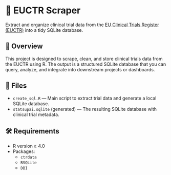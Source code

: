 # 🧪 EUCTR Scraper

Extract and organize clinical trial data from the [EU Clinical Trials Register (EUCTR)](https://www.clinicaltrialsregister.eu/) into a tidy SQLite database.

## 🚀 Overview

This project is designed to scrape, clean, and store clinical trials data from the EUCTR using R. The output is a structured SQLite database that you can query, analyze, and integrate into downstream projects or dashboards. 

## 📁 Files

- `create_sql.R` — Main script to extract trial data and generate a local SQLite database. 
- `statsupai.sqlite` (generated) — The resulting SQLite database with clinical trial metadata. 

## 🛠 Requirements

- R version ≥ 4.0
- Packages:
  - `ctrdata`
  - `RSQLite`
  - `DBI`
